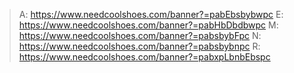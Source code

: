 > A: https://www.needcoolshoes.com/banner?=pabEbsbybwpc
> E: https://www.needcoolshoes.com/banner?=pabHbDbdbwpc
> M: https://www.needcoolshoes.com/banner?=pabsbybFpc
> N: https://www.needcoolshoes.com/banner?=pabsbybnpc
> R: https://www.needcoolshoes.com/banner?=pabxpLbnbEbspc
